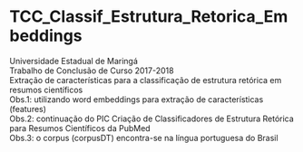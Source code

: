 # TCC_Classif_Estrutura_Retorica_Embeddings
Universidade Estadual de Maringá <br />
Trabalho de Conclusão de Curso 2017-2018 <br />
Extração de características para a classificação de estrutura retórica em resumos científicos <br />
Obs.1: utilizando word embeddings para extração de características (features) <br />
Obs.2: continuação do PIC Criação de Classificadores de Estrutura Retórica para Resumos Científicos da PubMed <br />
Obs.3: o corpus (corpusDT) encontra-se na língua portuguesa do Brasil
